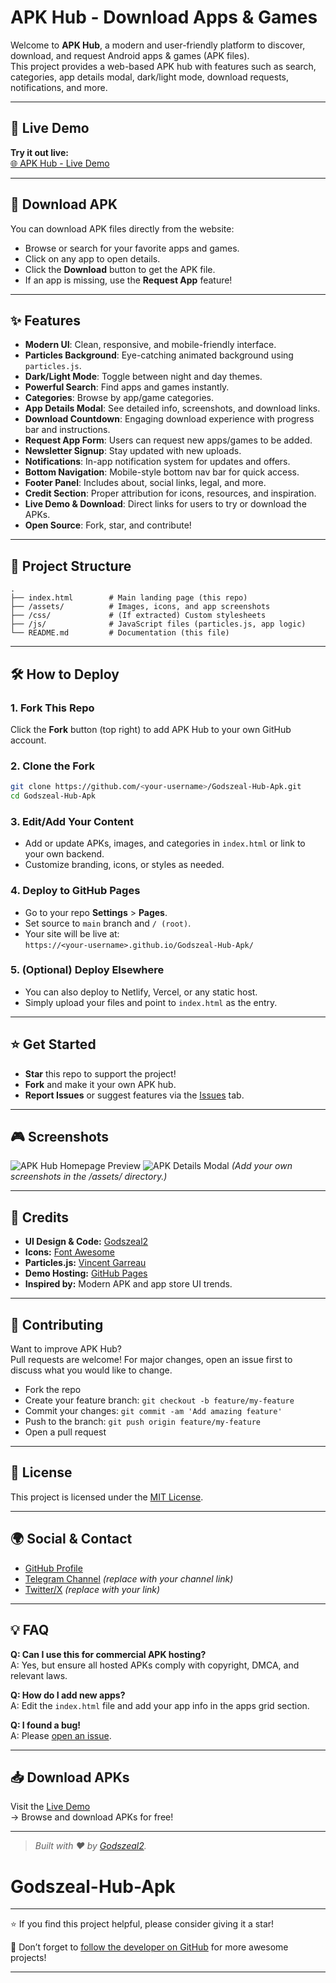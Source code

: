 # APK Hub - Download Apps & Games

Welcome to **APK Hub**, a modern and user-friendly platform to discover, download, and request Android apps & games (APK files).  
This project provides a web-based APK hub with features such as search, categories, app details modal, dark/light mode, download requests, notifications, and more.

---

## 🚀 Live Demo

**Try it out live:**  
[🌐 APK Hub - Live Demo](https://godszeal2.github.io/Godszeal-Hub-Apk/)

---

## 📱 Download APK

You can download APK files directly from the website:

- Browse or search for your favorite apps and games.
- Click on any app to open details.
- Click the **Download** button to get the APK file.
- If an app is missing, use the **Request App** feature!

---

## ✨ Features

- **Modern UI**: Clean, responsive, and mobile-friendly interface.
- **Particles Background**: Eye-catching animated background using `particles.js`.
- **Dark/Light Mode**: Toggle between night and day themes.
- **Powerful Search**: Find apps and games instantly.
- **Categories**: Browse by app/game categories.
- **App Details Modal**: See detailed info, screenshots, and download links.
- **Download Countdown**: Engaging download experience with progress bar and instructions.
- **Request App Form**: Users can request new apps/games to be added.
- **Newsletter Signup**: Stay updated with new uploads.
- **Notifications**: In-app notification system for updates and offers.
- **Bottom Navigation**: Mobile-style bottom nav bar for quick access.
- **Footer Panel**: Includes about, social links, legal, and more.
- **Credit Section**: Proper attribution for icons, resources, and inspiration.
- **Live Demo & Download**: Direct links for users to try or download the APKs.
- **Open Source**: Fork, star, and contribute!

---

## 📂 Project Structure

```
.
├── index.html        # Main landing page (this repo)
├── /assets/          # Images, icons, and app screenshots
├── /css/             # (If extracted) Custom stylesheets
├── /js/              # JavaScript files (particles.js, app logic)
└── README.md         # Documentation (this file)
```

---

## 🛠️ How to Deploy

### 1. **Fork This Repo**

Click the **Fork** button (top right) to add APK Hub to your own GitHub account.

### 2. **Clone the Fork**

```bash
git clone https://github.com/<your-username>/Godszeal-Hub-Apk.git
cd Godszeal-Hub-Apk
```

### 3. **Edit/Add Your Content**

- Add or update APKs, images, and categories in `index.html` or link to your own backend.
- Customize branding, icons, or styles as needed.

### 4. **Deploy to GitHub Pages**

- Go to your repo **Settings** > **Pages**.
- Set source to `main` branch and `/ (root)`.
- Your site will be live at:  
  `https://<your-username>.github.io/Godszeal-Hub-Apk/`

### 5. **(Optional) Deploy Elsewhere**

- You can also deploy to Netlify, Vercel, or any static host.  
- Simply upload your files and point to `index.html` as the entry.

---

## ⭐ Get Started

- **Star** this repo to support the project!
- **Fork** and make it your own APK hub.
- **Report Issues** or suggest features via the [Issues](https://github.com/Godszeal2/Godszeal-Hub-Apk/issues) tab.

---

## 🎮 Screenshots

![APK Hub Homepage Preview](assets/screenshot1.png)
![APK Details Modal](assets/screenshot2.png)
*(Add your own screenshots in the /assets/ directory.)*

---

## 📝 Credits

- **UI Design & Code:** [Godszeal2](https://github.com/Godszeal2)
- **Icons:** [Font Awesome](https://fontawesome.com/)
- **Particles.js:** [Vincent Garreau](https://vincentgarreau.com/particles.js/)
- **Demo Hosting:** [GitHub Pages](https://pages.github.com/)
- **Inspired by:** Modern APK and app store UI trends.

---

## 🤝 Contributing

Want to improve APK Hub?  
Pull requests are welcome! For major changes, open an issue first to discuss what you would like to change.

- Fork the repo
- Create your feature branch: `git checkout -b feature/my-feature`
- Commit your changes: `git commit -am 'Add amazing feature'`
- Push to the branch: `git push origin feature/my-feature`
- Open a pull request

---

## 📖 License

This project is licensed under the [MIT License](LICENSE).

---

## 🌍 Social & Contact

- [GitHub Profile](https://github.com/Godszeal2)
- [Telegram Channel](https://t.me/aitoolshub01) *(replace with your channel link)*
- [Twitter/X](https://twitter.com/yourprofile) *(replace with your link)*

---

## 💡 FAQ

**Q: Can I use this for commercial APK hosting?**  
A: Yes, but ensure all hosted APKs comply with copyright, DMCA, and relevant laws.

**Q: How do I add new apps?**  
A: Edit the `index.html` file and add your app info in the apps grid section.

**Q: I found a bug!**  
A: Please [open an issue](https://github.com/Godszeal2/Godszeal-Hub-Apk/issues).

---

## 📥 Download APKs

Visit the [Live Demo](https://godszeal2.github.io/Godszeal-Hub-Apk/)  
→ Browse and download APKs for free!

---

> _Built with ❤️ by [Godszeal2](https://github.com/Godszeal2)._


# Godszeal-Hub-Apk

---

⭐ If you find this project helpful, please consider giving it a star!

👤 Don’t forget to [follow the developer on GitHub](https://github.com/Godszeal2) for more awesome projects!

---
